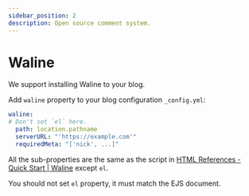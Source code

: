 ```yaml
---
sidebar_position: 2
description: Open source comment system.
---
```


# Waline

We support installing Waline to your blog.

Add `waline` property to your blog configuration `_config.yml`:

```yml title="_config.yml"
waline:
# Don't set `el` here.
  path: location.pathname
  serverURL: "'https://example.com'"
  requiredMeta: "['nick', ...]"
```

All the sub-properties are the same as the script in [HTML References - Quick Start | Waline](https://waline.js.org/en/quick-start.html#html-references) except `el`.

You should not set `el` property, it must match the EJS document.
